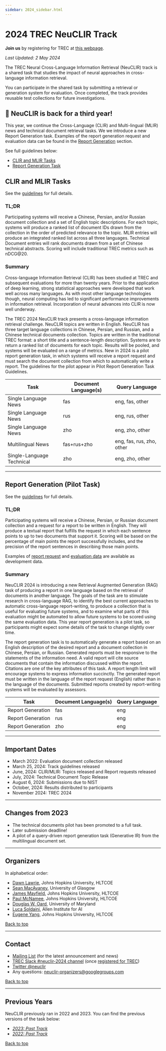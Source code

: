 ```yaml
---
sidebar: 2024_sidebar.html
---
```


# 2024 TREC NeuCLIR Track

<div class='register-banner'>
    <div class='register-banner-items'>
    <b>Join us</b> by registering for TREC at <a href='https://trec.nist.gov/pubs/call2024.html'>this webpage</a>.
    </div>
</div>


*Last Updated: 2 May 2024*

The TREC Neural Cross-Language Information Retrieval (NeuCLIR) track is a shared task that studies the impact of neural
approaches in cross-language information retrieval.

You can participate in the shared task by submitting a retrieval or generation system for evaluation. Once completed,
the track provides reusable test collections for future investigations.

## 🎉 NeuCLIR is back for a third year!

This year, we continue the Cross-Language (CLIR) and Multi-lingual (MLIR) news and technical document retrieval tasks.
We we introduce a new Report Generation task. Examples of the report generation request and evaluation data can be found
in the [Report Generation](#report-generation-pilot-task) section. 

See full guidelines below:
 - [CLIR and MLIR Tasks](https://docs.google.com/document/d/1Vy9538kPvyE3mfIhd-stqULbcRCnS_oe5rP6ykqKA-0/edit?usp=sharing)
 - [Report Generation Task](https://docs.google.com/document/d/1Q4SSwM69kfK2GtYf0N__4eQcsEK0giMky2XG-dPoCYM/edit?usp=sharing)


## CLIR and MLIR Tasks

See the [guidelines](https://docs.google.com/document/d/1Vy9538kPvyE3mfIhd-stqULbcRCnS_oe5rP6ykqKA-0/edit?usp=sharing) for full details.

### TL;DR

Participating systems will receive a Chinese, Persian, and/or Russian document collection and a set of English topic descriptions. For each topic, systems will produce a ranked list of document IDs drawn from the collection in the order of predicted relevance to the topic. MLIR entries will produce an integrated ranked list across all three languages. Technical Document entries will rank documents drawn from a set of Chinese technical abstracts. Scoring will include traditional TREC metrics such as nDCG@20.

### Summary

Cross-language Information Retrieval (CLIR) has been studied at TREC and subsequent evaluations for more than twenty years. Prior to the application of deep learning, strong statistical approaches were developed that work well across many languages. As with most other language technologies though, neural computing has led to significant performance improvements in information retrieval. Incorporation of neural advances into CLIR is now well underway.

The TREC 2024 NeuCLIR track presents a cross-language information retrieval challenge. NeuCLIR topics are written in English. NeuCLIR has three target language collections in Chinese, Persian, and Russian, and a Chinese technical documents collection. Topics are written in the traditional TREC format: a short title and a sentence-length description. Systems are to return a ranked list of documents for each topic. Results will be pooled, and systems will be evaluated on a range of metrics. New in 2024 is a pilot report generation task, in which systems will receive a report request and must search the document collection from which to automatically write a report. The guidelines for the pilot appear in Pilot Report Generation Task Guidelines.


| Task                                | Document Language(s) | Query Language            |
| ----------------------------------------- | -------------------- | ------------------------- |
| Single Language News                      | fas                  | eng, fas, other           |
| Single Language News                      | rus                  | eng, rus, other           |
| Single Language News                      | zho                  | eng, zho, other           |
| Multilingual News                         | fas+rus+zho          | eng, fas, rus, zho, other |
| Single-Language Technical                 | zho                  | eng, zho, other           |

-------

## Report Generation (Pilot Task)

See the [guidelines](https://docs.google.com/document/d/1Q4SSwM69kfK2GtYf0N__4eQcsEK0giMky2XG-dPoCYM/edit?usp=sharing) for full details.

### TL;DR
Participating systems will receive a Chinese, Persian, or Russian document collection and a request for a report to be written in English. They will produce a textual report that fulfills the request in which each sentence points to up to two documents that support it. Scoring will be based on the percentage of main points the report successfully includes, and the precision of the report sentences in describing those main points.

Examples of [report request](https://neuclir.github.io/assets/data/report-generation-sample.request.zh.jsonl) and [evaluation data](https://neuclir.github.io/assets/data/report-generation-sample.evaluation.zh.jsonl) are available as development data.

### Summary

NeuCLIR 2024 is introducing a new Retrieval Augmented Generation (RAG) task of producing a report in one language based on the retrieval of documents in another language. The goals of the task are to stimulate research in cross-language RAG, to identify the best current approaches to automatic cross-language report-writing, to produce a collection that is useful for evaluating future systems, and to examine what parts of this evaluation might be automated to allow future systems to be scored using the same evaluation data. This year report generation is a pilot task, so participants might expect some details of the task to change slightly over time.

The report generation task is to automatically generate a report based on an English description of the desired report and a document collection in Chinese, Persian, or Russian. Generated reports must be responsive to the statements of the information need. A valid report will cite source documents that contain the information discussed within the report. Citations are one of the key attributes of this task. A report length limit will encourage systems to express information succinctly. The generated report must be written in the language of the report request (English) rather than in the language of the documents. Submitted reports created by report-writing systems will be evaluated by assessors. 

| Task                                | Document Language(s) | Query Language            |
| ----------------------------------------- | -------------------- | ------------------------- |
| Report Generation | fas                  | eng                       |
| Report Generation | rus                  | eng                       |
| Report Generation | zho                  | eng                       |



-------

## Important Dates

 - March 2022:      Evaluation document collection released
 - March 25, 2024:      Track guidelines released
 - June, 2024:      CLIR/MLIR: Topics released and Report requests released
 - July, 2024:      Technical Document Topic Release
 - August 6, 2024:      Submissions due to NIST
 - October, 2024:   Results distributed to participants
 - November 2024:   TREC 2024

-------

## Changes from 2023

- The technical documents pilot has been promoted to a full task.
- Later submission deadline!
- A pilot of a query-driven report generation task (Generative IR) from the multilingual document set.

-------

## Organizers

In alphabetical order:

- [Dawn Lawrie](https://hltcoe.jhu.edu/researcher/dawn-lawrie/), Johns Hopkins University, HLTCOE
- [Sean MacAvaney](https://macavaney.us/), University of Glasgow
- [James Mayfield](https://hltcoe.jhu.edu/researcher/james-mayfield/), Johns Hopkins University, HLTCOE
- [Paul McNamee](https://pmcnamee.net/), Johns Hopkins University, HLTCOE
- [Douglas W. Oard](https://ischool.umd.edu/about/directory/douglas-w-oard), University of Maryland
- [Luca Soldaini](https://soldaini.net), Allen Institute for AI
- [Eugene Yang](https://www.eugene.zone/), Johns Hopkins University, HLTCOE

<span class='navigate_toc'><i class="fas fa-arrow-up right-margin"></i><a href='#' class='navigate_toc'>Back to top</a></span>

-------

## Contact

- [Mailing List](https://groups.google.com/g/neuclir-participants) (for the latest announcement and news)
- [TREC Slack #neuclir-2024 channel](https://trectalk.slack.com/archives/C04RQC3QJKW) (once [registered for TREC](https://trec.nist.gov/pubs/call2024.html))
- [Twitter @neuclir](https://twitter.com/neuclir)
- Any questions: [neuclir-organizers@googlegroups.com](mailto:neuclir-organizers@googlegroups.com)

<span class='navigate_toc'><i class="fas fa-arrow-up right-margin"></i><a href='#' class='navigate_toc'>Back to top</a></span>


-------

## Previous Years

NeuCLIR previously ran in 2022 and 2023. You can find the previous versions of the task below:

- *[2023: Past Track](/2023)*
- *[2022: Past Track](/2022)*

<span class='navigate_toc'><i class="fas fa-arrow-up right-margin"></i><a href='#' class='navigate_toc'>Back to top</a></span>

